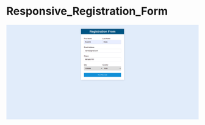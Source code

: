 # Responsive_Registration_Form

<img src = "image/Responsive_Registration_Form.png" alt = "Form Photo">


